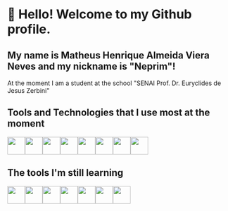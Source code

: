 # 👋 Hello! Welcome to my Github profile.
## My name is Matheus Henrique Almeida Viera Neves and my nickname is "Neprim"!

At the moment I am a student at the school "SENAI Prof. Dr. Euryclides de Jesus Zerbini"

## Tools and Technologies that I use most at the moment
<img src="https://cdn.jsdelivr.net/gh/devicons/devicon/icons/angularjs/angularjs-original.svg" width="40" height="40" /><img src="https://cdn.jsdelivr.net/gh/devicons/devicon/icons/apache/apache-original-wordmark.svg" width="40" height="40" /><img src="https://cdn.jsdelivr.net/gh/devicons/devicon/icons/composer/composer-original.svg" width="40" height="40" /><img src="https://cdn.jsdelivr.net/gh/devicons/devicon/icons/css3/css3-original.svg"  width="40" height="40"/><img src="https://cdn.jsdelivr.net/gh/devicons/devicon/icons/html5/html5-original.svg" width="40" height="40"/><img src="https://cdn.jsdelivr.net/gh/devicons/devicon/icons/javascript/javascript-original.svg" width="40" height="40" /><img src="https://cdn.jsdelivr.net/gh/devicons/devicon/icons/laravel/laravel-plain.svg" width="40" height="40" /><img src="https://cdn.jsdelivr.net/gh/devicons/devicon/icons/php/php-original.svg" width="40" height="40" />
## The tools I'm still learning
<img src="https://cdn.jsdelivr.net/gh/devicons/devicon/icons/apache/apache-original-wordmark.svg" width="40" height="40" /><img src="https://cdn.jsdelivr.net/gh/devicons/devicon/icons/composer/composer-original.svg" width="40" height="40" /><img src="https://cdn.jsdelivr.net/gh/devicons/devicon/icons/javascript/javascript-original.svg" width="40" height="40" /><img src="https://cdn.jsdelivr.net/gh/devicons/devicon/icons/laravel/laravel-plain.svg" width="40" height="40" /><img src="https://cdn.jsdelivr.net/gh/devicons/devicon/icons/php/php-original.svg" width="40" height="40" /><img src="https://cdn.jsdelivr.net/gh/devicons/devicon/icons/nodejs/nodejs-original-wordmark.svg" width="40" height="40" /><img src="https://cdn.jsdelivr.net/gh/devicons/devicon/icons/nodejs/nodejs-original-wordmark.svg" width="40" height="40" />
          
